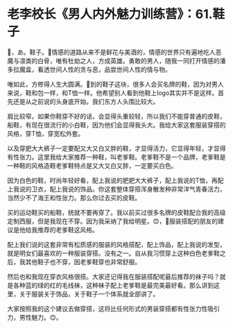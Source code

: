 # 老李校长《男人内外魅力训练营》：61.鞋子

🎼，あ。鞋子。🎼情感的道路从来不是鲜花与美酒的，情感的世界只有遍地吃人恶魔与凛类的白骨，唯有杜劫之人，方成英雄。勇敢的男人，随我一同打开情感的潘多拉魔盒，看透世间人性的贪与恶，品尝世间人性的情与物。

唯如此，方修得人生大圆满。🎼到的鞋子这块，很多人会买名牌的鞋，因为对男人来说，鞋和包一样，和T恤一样。他希望别人看到他鞋上logo其实并不是这样。首先还是从之前说的头身底开始。我们东方人头围比较大。

肩比较窄。如果你鞋穿不好的话，会显得头重较轻，所以我们不能穿普通的皮鞋，船鞋，有现在很流行的小白鞋，因为他们会显得我头大。我给大家这套服装穿搭的风格，穿T恤，穿宽松外套。

以及穿肥大大裤子一定要配又大又白又胖的鞋，才显得活力，它显得年轻，才显得有性张力。这里我给大家推荐一种鞋，叫老爹鞋。老爹鞋不是一个品牌，老爹鞋是一种鞋的风格造鞋老爹鞋特点是又大又白又胖，一定要买白色。

因为白色的鞋，时尚年轻好看，配上我说的肥肥大大裤子，配上我说的T恤，再配上我说的卫衣，配上我说的饰品。你这套整体穿搭浑身散发种非常洋气青春活力，当然少不了海王和性张力。那么你过去买的皮鞋。

买的运动鞋买的船鞋，统就不要再穿了。我以前买过很多名牌的皮鞋配合我的高级定制西服，但是我现在不穿。因为我采纳了我给明星。😊，🎼服装搭配的朋友的建议是他给我推荐的老爹鞋这风格。

配上我们说的这套非常有松质感的服装的风格搭配，配上饰品，配上我说的发型，就是明女们最喜欢的一种服装穿搭。没有之一。自从我习惯穿上这种白色老爹鞋之后，我其他鞋子也不穿，因老爹鞋穿也非常舒服。

然后也和我现在穿衣风格很搭。大家还记得我在服装搭配呢最后推荐的袜子吗？就是各种蓝的绿的红的毛线袜，这种袜子配上老爹鞋是最完美最好看。那么讲到这里，关于服装关于饰品，关于鞋子一个体系就全部讲了。

大家按照我的这个建议去做穿搭，这将比任何形式的男装穿搭都有性张力性吸引力，男性魅力。😊。